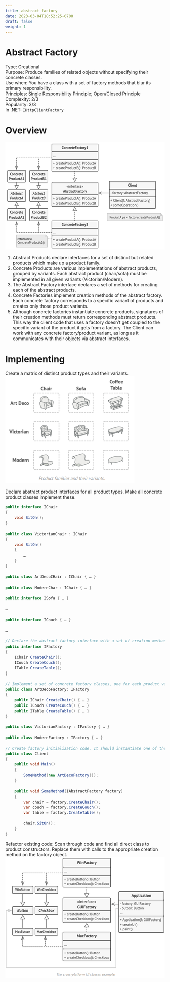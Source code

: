 ```yaml
---
title: abstract factory
date: 2023-03-04T18:52:25-0700
draft: false
weight: 1
---
```

# Abstract Factory
Type: Creational  
Purpose: Produce families of related objects without specifying their concrete classes.  
Use when: You have a class with a set of factory methods that blur its primary responsibility.  
Principles: Single Responsibility Principle; Open/Closed Principle  
Complexity: 2/3  
Popularity: 3/3  
In .NET: `IHttpClientFactory`  

# Overview
<img src="Creational_Abstract-Factory-image1.png" style="width:5.65in;height:3.53333in" alt="Abstract Factory design pattern" />  

1. Abstract Products declare interfaces for a set of distinct but related products which make up a product family.
2. Concrete Products are various implementations of abstract products, grouped by variants. Each abstract product (chair/sofa) must be implemented in all given variants (Victorian/Modern).
3. The Abstract Factory interface declares a set of methods for creating each of the abstract products.
4. Concrete Factories implement creation methods of the abstract factory. Each concrete factory corresponds to a specific variant of products and creates only those product variants.
5. Although concrete factories instantiate concrete products, signatures of their creation methods must return corresponding abstract products. This way the client code that uses a factory doesn’t get coupled to the specific variant of the product it gets from a factory. The Client can work with any concrete factory/product variant, as long as it communicates with their objects via abstract interfaces.  

# Implementing
Create a matrix of distinct product types and their variants.  
<img alt="" src="Creational_Abstract-Factory-image2.png" style="width:4.25in;height:3.53333in" />  

Declare abstract product interfaces for all product types. Make all concrete product classes implement these.
```cs
public interface IChair
{
    void SitOn();
}

public class VictorianChair : IChair
{
    void SitOn()
    {
        …
    }
}

public class ArtDecoCHair : IChair { … }

public class ModernChar : IChair { … }

public interface ISofa { … }

…

public interface ICouch { … }

…

// Declare the abstract factory interface with a set of creation methods for all abstract products.
public interface IFactory
{
    IChair CreateChair();
    ICouch CreateCouch();
    ITable CreateTable();
}

// Implement a set of concrete factory classes, one for each product variant.
public class ArtDecoFactory: IFactory
{
    public IChair CreateChair() { … }
    public ICouch CreateCouch() { … }
    public ITable CreateTable() { … }
}

public class VictorianFactory : IFactory { … }

public class ModernFactory : IFactory { … }

// Create factory initialization code. It should instantiate one of the concrete factory classes. Pass this object to all classes that construct products.
public class Client
{
    public void Main()
    {
        SomeMethod(new ArtDecoFactory());
    }

    public void SomeMethod(IAbstractFactory factory)
    {
        var chair = factory.CreateChair();
        var couch = factory.CreateCouch();
        var table = factory.CreateTable();

        chair.SitOn();
    }
}
```
Refactor existing code: Scan through code and find all direct class to product constructors. Replace them with calls to the appropriate creation method on the factory object.  
<img alt="" src="Creational_Abstract-Factory-image3.png" style="width:5.25in;height:3.95in" />  

